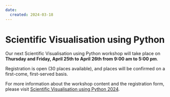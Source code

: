 ```yaml
---
date:
  created: 2024-03-18
---
```


# Scientific Visualisation using Python

Our next Scientific Visualisation using Python workshop will take place on **Thursday and Friday, April 25th to April 26th from 9:00 am to 5:00 pm**.

<!-- more -->

Registration is open (30 places available), and places will be confirmed on a first-come, first-served basis.

For more information about the workshop content and the registration form, please visit [Scientific Visualisation using Python 2024](https://c2sm.ethz.ch/education/technical-training/python-visualisation-2024.html).